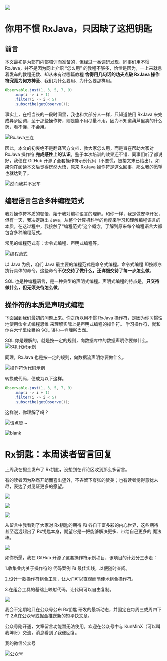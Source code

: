 ![](https://upload-images.jianshu.io/upload_images/57036-550b81d8d77c687d.jpg)


# 你用不惯 RxJava，只因缺了这把钥匙

## 前言

本文最初是为部门内部培训而准备的，但经过一番调研发现，同事们用不惯 RxJava，并不是因为网上介绍 “怎么用” 的教程不够多，恰恰是因为，一上来就急着发车的教程无数、却从未有过哪篇教程 **舍得用几句话的功夫点破 RxJava 操作符究竟为何方神圣**、我们为什么要用、为什么要那样用。

```java
Observable.just(1, 3, 5, 7, 9)
    .map(i -> i + 1)
    .filter(i -> i < 5)
    .subscribe(getObserve());
```

事实上，在相当长的一段时间里，我也和大部分人一样，只知道使用 RxJava 来完成异步回调，至于那些操作符，则是能不用尽量不用，因为不知道葫芦里卖的什么药，看不懂、不会用。

![RxJava三连](https://upload-images.jianshu.io/upload_images/57036-a20c7618a0416530.png)

因此，本文的初衷绝不是翻译官方文档、教大家怎么用，而是旨在帮助大家对 RxJava 操作符 **完成感性上的认识**。鉴于本次培训的效果还不错、同事们听了都说好，我便在 GitHub 开源了全套操作符示例代码（不要慌，链接文末已给出）。如果你在阅读本文后觉得恍然大悟，原来 RxJava 操作符是这么回事，那么我的愿望也就达到了。

![然而我并不发车](https://upload-images.jianshu.io/upload_images/57036-4a1585f97c9876a4.png)


## 编程语言包含多种编程范式

我对操作符本质的顿悟，始于我对编程语言的理解。和你一样，我是做安卓开发，但有一天，我决定跳出 Java，从整个计算机科学的角度来学习和理解编程语言的本质，在这过程中，我接触了“编程范式”这个概念，了解到原来每个编程语言大都包含多种编程范式。

常见的编程范式有：命令式编程、声明式编程等。

![编程范式](https://upload-images.jianshu.io/upload_images/57036-d09589d947e65251.png)

以 Java 为例，咱们 Java 最主要的编程范式是命令式编程。命令式编程 即按顺序执行具体的命令，这些命令**不仅交待了做什么，还详细交待了每一步怎么做**。

SQL 也是种编程语言，是一种典型的声明式编程。声明式编程的特点是，**只交待做什么，但无须交待怎么做**。


## 操作符的本质是声明式编程

下面回到我们最初的问题上来。你之所以用不惯 RxJava 操作符，是因为你习惯性地使用命令式编程思维 来理解实际上是声明式编程的操作符。
学习操作符，就和你在大学里接受的 SQL 语句一样理所当然。

SQL 你是理解的，就是按一定的规则，向数据库中的数据声明你要做什么。
![SQL代码示例](https://upload-images.jianshu.io/upload_images/57036-da21d86723997dd8.png)

同理，RxJava 也是按一定的规则，向数据流声明你要做什么。

![操作符伪代码示例](https://upload-images.jianshu.io/upload_images/57036-4dd92d6d426660d5.png)


转换成代码，便成为以下这样。

```java
Observable.just(1, 3, 5, 7, 9)
    .map(i -> i + 1)
    .filter(i -> i < 5)
    .subscribe(getObserve());
```
这样说，你理解了吗？

![请点赞 ~](https://upload-images.jianshu.io/upload_images/57036-3e15111b4263be48.png)


![blank](https://upload-images.jianshu.io/upload_images/57036-c53194da0800af8a.png)

# Rx钥匙：本周读者留言回复

上周我在掘金发布了 Rx钥匙，没想到在评论区收到那么多留言。

有的读者因为豁然开朗而喜出望外，不吝留下夸张的赞美；也有读者觉得意犹未尽，表达了对见证更多的愿望。

![](https://upload-images.jianshu.io/upload_images/57036-0c2e1cc89253dc22.png)

![](https://upload-images.jianshu.io/upload_images/57036-ed92fc17cc7284e6.png)

![](https://upload-images.jianshu.io/upload_images/57036-f960ade1565fa041.png)

从留言中我看到了大家对 Rx钥匙的期待 和 各自丰富多彩的内心世界，这些期待甚至远远超出了 Rx钥匙本身，期望它是一把能够解决更多、带给自己更多的 魔法棒。

![](https://upload-images.jianshu.io/upload_images/57036-23325e335e96987e.jpeg)

如你所愿，我在 GitHub 开源了这套操作符示例项目，该项目的计划分三步走：

1.收集业内关于操作符的 代码案例 和 最佳实践，以便随时查阅。

2.设计一款操作符组合工具，让人们可以直观而简便地组合操作符。

3.在组合工具的基础上映射代码，让代码可以自由复制。

![](https://upload-images.jianshu.io/upload_images/57036-07df9019c086acd0.png)

我会不定期地只在公众号公布 Rx钥匙 研发的最新动态，并固定在每周三或周四下午 2点在公众号或掘金推送新的短平快文章。

公众号刚开通，文章留言功能暂无法使用，欢迎在公众号中与 KunMinX（可以叫我坤哥）交流，消息看到了我便回复。



我的微信公众号

![公众号](https://upload-images.jianshu.io/upload_images/57036-dc3af94a5daf478c.jpg)

